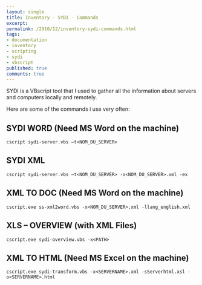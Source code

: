 ```yaml
---
layout: single
title: Inventory - SYDI - Commands
excerpt: 
permalink: /2010/12/inventory-sydi-commands.html
tags: 
- documentation
- inventory
- scripting
- sydi
- vbscript
published: true
comments: true
---
```


SYDI is a VBscript tool that I used to gather all the information about servers and computers locally and remotely.

Here are some of the commands i use very often:

## SYDI WORD (Need MS Word on the machine)

`cscript sydi-server.vbs –t<NOM_DU_SERVER>`

## SYDI XML

`cscript sydi-server.vbs –t<NOM_DU_SERVER> -o<NOM_DU_SERVER>.xml -ex`

## XML TO DOC (Need MS Word on the machine)

`cscript.exe ss-xml2word.vbs -x<NOM_DU_SERVER>.xml -llang_english.xml`

## XLS – OVERVIEW (with XML Files)

`cscript.exe sydi-overview.vbs -x<PATH>`

## XML TO HTML (Need MS Excel on the machine)

`cscript.exe sydi-transform.vbs -x<SERVERNAME>.xml -sServerhtml.xsl -o<SERVERNAME>.html`